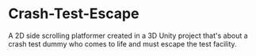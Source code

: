 # Crash-Test-Escape
A 2D side scrolling platformer created in a 3D Unity project that's about a crash test dummy who comes to life and must escape the test facility.
